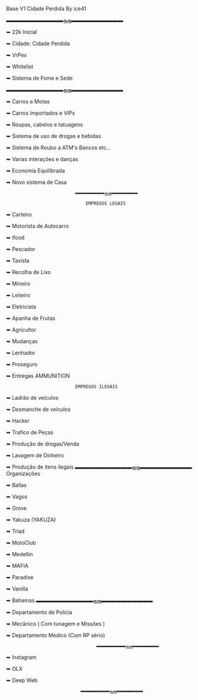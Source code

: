 Base V1 Cidade Perdida By ice41


▬▬▬▬▬▬▬▬▬▬▬ஜஜ▬▬▬▬▬▬▬▬▬▬

➥ 22k Inicial

➥ Cidade: Cidade Perdida

➥  VrPex

➥ Whitelist

➥   Sistema de Fome e Sede

▬▬▬▬▬▬▬▬▬▬▬ஜஜ▬▬▬▬▬▬▬▬▬▬

➥  Carros e Motas 

➥ Carros Importados e VIPs

➥ Roupas, cabelos e tatuagens

➥ Sistema de uso de drogas e bebidas

➥ Sistema de Roubo a ATM's Bancos etc...

➥ Varias interações e danças

➥ Economia Equilibrada

➥  Novo sistema de Casa

                              ▬▬▬▬▬▬▬▬▬▬▬ஜஜ▬▬▬▬▬▬▬▬▬▬

                                  EMPREGOS LEGAIS

➥  Carteiro

➥  Motorista de Autocarro

➥  ifood

➥  Pescador

➥  Taxista

➥  Recolha de Lixo

➥  Mineiro

➥ Leiteiro

➥  Eletricista 

➥  Apanha de Frutas 

➥ Agricultor

➥ Mudanças

➥  Lenhador

➥  Proseguro

➥  Entregas AMMUNITION

                              EMPREGOS ILEGAIS

➥  Ladrão de veículos

➥  Desmanche de veículos

➥  Hacker

➥  Trafico de Peças

➥  Produção de drogas/Venda

➥ Lavagem de Dinheiro

➥ Produção de itens ilegais
                                   ▬▬▬▬▬▬▬▬▬▬▬ஜஜ▬▬▬▬▬▬▬▬▬▬
                                         Organizações 
                                         
➥  Ballas

➥   Vagos

➥  Grove

➥   Yakuza (YAKUZA)

➥   Triad

➥   MotoClub

➥  Medellin

➥  MAFIA

➥  Paradise

➥  Vanilla

➥  Bahamas
                                        ▬▬▬▬▬▬▬▬▬▬▬ஜஜ▬▬▬▬▬▬▬▬▬▬

➥   Departamento de Policia

➥ Mecânico ( Com tunagem e Missões )

➥  Departamento Medico (Com RP sério)

                                      ▬▬▬▬▬▬▬▬▬▬▬ஜஜ▬▬▬▬▬▬▬▬▬▬

➥ Instagram

➥ OLX

➥ Deep Web

                                ▬▬▬▬▬▬▬▬▬▬▬ஜஜ▬▬▬▬▬▬▬▬▬▬
